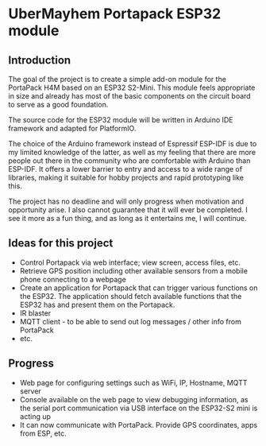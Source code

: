# UberMayhem Portapack ESP32 module

## Introduction

The goal of the project is to create a simple add-on module for the PortaPack H4M based on an ESP32 S2-Mini. This module feels appropriate in size and already has most of the basic components on the circuit board to serve as a good foundation.

The source code for the ESP32 module will be written in Arduino IDE framework and adapted for PlatformIO.

The choice of the Arduino framework instead of Espressif ESP-IDF is due to my limited knowledge of the latter, as well as my feeling that there are more people out there in the community who are comfortable with Arduino than ESP-IDF.
It offers a lower barrier to entry and access to a wide range of libraries, making it suitable for hobby projects and rapid prototyping like this.

The project has no deadline and will only progress when motivation and opportunity arise. I also cannot guarantee that it will ever be completed. I see it more as a fun thing, and as long as it entertains me, I will continue.

## Ideas for this project

-   Control Portapack via web interface; view screen, access files, etc.
-   Retrieve GPS position including other available sensors from a mobile phone connecting to a webpage
-   Create an application for Portapack that can trigger various functions on the ESP32. The application should fetch available functions that the ESP32 has and present them on the Portapack.
-   IR blaster
-   MQTT client - to be able to send out log messages / other info from PortaPack
- etc.

## Progress

-   Web page for configuring settings such as WiFi, IP, Hostname, MQTT server
-   Console available on the web page to view debugging information, as the serial port communication via USB interface on the ESP32-S2 mini is acting up
-   It can now communicate with PortaPack. Provide GPS coordinates, apps from ESP, etc.

